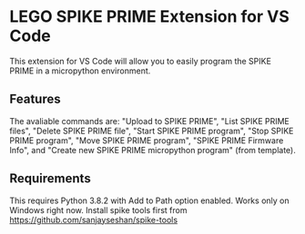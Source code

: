 # LEGO SPIKE PRIME Extension for VS Code

This extension for VS Code will allow you to easily program the SPIKE PRIME in a micropython environment.

## Features

The avaliable commands are: "Upload to SPIKE PRIME", "List SPIKE PRIME files", "Delete SPIKE PRIME file", "Start SPIKE PRIME program", "Stop SPIKE PRIME program", "Move SPIKE PRIME program", "SPIKE PRIME Firmware Info", and "Create new SPIKE PRIME micropython program" (from template).

## Requirements

This requires Python 3.8.2 with Add to Path option enabled. Works only on Windows right now. Install spike tools first from https://github.com/sanjayseshan/spike-tools
